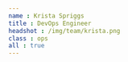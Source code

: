 ```yaml
---
name : Krista Spriggs
title : DevOps Engineer
headshot : /img/team/krista.png
class : ops
all : true
---
```

